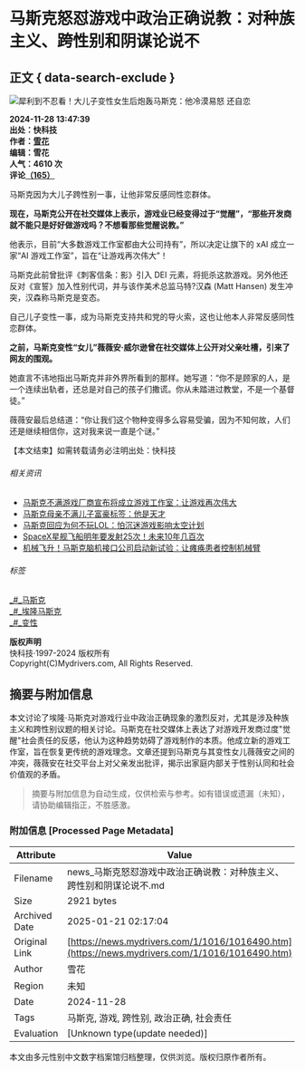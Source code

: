 # 马斯克怒怼游戏中政治正确说教：对种族主义、跨性别和阴谋论说不

## 正文 { data-search-exclude }


![犀利到不忍看！大儿子变性女生后炮轰马斯克：他冷漠易怒 还自恋](//img1.mydrivers.com/img/20240726/s_347a40d3be36443387605a8982cfe5c0.jpg)

**2024-11-28 13:47:39**  
**出处：快科技**  
**作者：[雪花](//passport.mydrivers.com/author/944168.html "雪花的主页")**  
**编辑：雪花**    
**人气：4610 次**    
**评论[（165）](//comment8.mydrivers.com/review/1016490-1.htm)**

马斯克因为大儿子跨性别一事，让他非常反感同性恋群体。

**现在，马斯克公开在社交媒体上表示，游戏业已经变得过于“觉醒”，“那些开发商就不能只是好好做游戏吗？不想看那些觉醒说教。”**

他表示，目前“大多数游戏工作室都由大公司持有”，所以决定让旗下的 xAI 成立一家“AI 游戏工作室”，旨在“让游戏再次伟大”！

马斯克此前曾批评《刺客信条：影》引入 DEI 元素，将扼杀这款游戏。另外他还反对《宣誓》加入性别代词，并与该作美术总监马特?汉森 (Matt Hansen) 发生冲突，汉森称马斯克是变态。

自己儿子变性一事，成为马斯克支持共和党的导火索，这也让他本人非常反感同性恋群体。

**之前，马斯克变性“女儿”薇薇安·威尔逊曾在社交媒体上公开对父亲吐槽，引来了网友的围观。**

她直言不讳地指出马斯克并非外界所看到的那样。她写道：“你不是顾家的人，是一个连续出轨者，还总是对自己的孩子们撒谎。你从未踏进过教堂，不是一个基督徒。”

薇薇安最后总结道：“你让我们这个物种变得多么容易受骗，因为不知何故，人们还是继续相信你，这对我来说一直是个谜。”

【本文结束】如需转载请务必注明出处：快科技

###### 相关资讯

- [马斯克不满游戏厂商宣布将成立游戏工作室：让游戏再次伟大](https://news.mydrivers.com/1/1016/1016426.htm)
- [马斯克母亲不满儿子富豪标签：他是天才](https://news.mydrivers.com/1/1016/1016419.htm)
- [马斯克回应为何不玩LOL：怕沉迷游戏影响太空计划](https://news.mydrivers.com/1/1016/1016416.htm)
- [SpaceX星舰飞船明年要发射25次！未来10年几百次](https://news.mydrivers.com/1/1016/1016302.htm)
- [机械飞升！马斯克脑机接口公司启动新试验：让瘫痪患者控制机械臂](https://news.mydrivers.com/1/1016/1016215.htm)

###### 标签
[_#_马斯克](//news.mydrivers.com/tag/masike.htm)  
[_#_埃隆马斯克](//news.mydrivers.com/tag/ailongmasike.htm)  
[_#_变性](//news.mydrivers.com/tag/bianxing.htm)  

**版权声明**  
快科技·1997-2024 版权所有  
Copyright(C)Mydrivers.com, All Rights Reserved.
<!-- tcd_original_link https://news.mydrivers.com/1/1016/1016490.htm -->


## 摘要与附加信息

<!-- tcd_abstract -->
本文讨论了埃隆·马斯克对游戏行业中政治正确现象的激烈反对，尤其是涉及种族主义和跨性别议题的相关讨论。马斯克在社交媒体上表达了对游戏开发商过度"觉醒"社会责任的反感，他认为这种趋势妨碍了游戏制作的本质。他成立新的游戏工作室，旨在恢复更传统的游戏理念。文章还提到马斯克与其变性女儿薇薇安之间的冲突，薇薇安在社交平台上对父亲发出批评，揭示出家庭内部关于性别认同和社会价值观的矛盾。
<!-- tcd_abstract_end -->

> 摘要与附加信息为自动生成，仅供检索与参考。如有错误或遗漏（未知），请协助编辑指正，不胜感激。

### 附加信息 [Processed Page Metadata]

| Attribute       | Value                                  |
|-----------------|----------------------------------------|
| Filename        | news_马斯克怒怼游戏中政治正确说教：对种族主义、跨性别和阴谋论说不.md                             |
| Size            | 2921 bytes                           |
| Archived Date   | 2025-01-21 02:17:04                             |
| Original Link   | [https://news.mydrivers.com/1/1016/1016490.htm](https://news.mydrivers.com/1/1016/1016490.htm)                       |
| Author          | 雪花                               |
| Region          | 未知                               |
| Date            | 2024-11-28                                 |
| Tags            | 马斯克, 游戏, 跨性别, 政治正确, 社会责任                                 |
| Evaluation            | [Unknown type(update needed)]                                 |
<!-- tcd_table_end -->

本文由多元性别中文数字档案馆归档整理，仅供浏览。版权归原作者所有。
